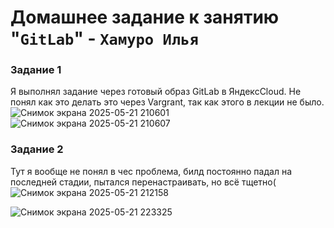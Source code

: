 # Домашнее задание к занятию "`GitLab`" - `Хамуро Илья`

### Задание 1
Я выполнял задание через готовый образ GitLab в ЯндексCloud. Не понял как это делать это через Vargrant, так как этого в лекции не было.
![Снимок экрана 2025-05-21 210601](https://github.com/user-attachments/assets/9ca14971-2806-46b7-8e9a-ff95bf5dc383)
![Снимок экрана 2025-05-21 210607](https://github.com/user-attachments/assets/19adf6d0-7562-47c3-9ab3-68546aeff32b)

### Задание 2
Тут я вообще не понял в чес проблема, билд постоянно падал на последней стадии, пытался перенастраивать, но всё тщетно(
![Снимок экрана 2025-05-21 212158](https://github.com/user-attachments/assets/ff536f55-7420-4490-9f43-8d34e4fc2f25)

![Снимок экрана 2025-05-21 223325](https://github.com/user-attachments/assets/793fc1d4-af7f-4cb5-b356-b5371e25135f)

